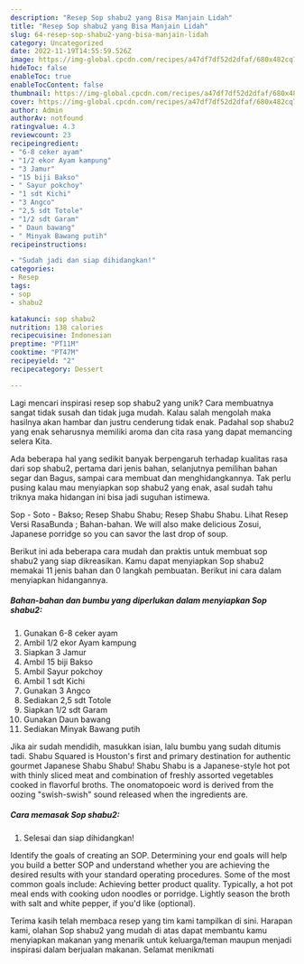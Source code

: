 ```yaml
---
description: "Resep Sop shabu2 yang Bisa Manjain Lidah"
title: "Resep Sop shabu2 yang Bisa Manjain Lidah"
slug: 64-resep-sop-shabu2-yang-bisa-manjain-lidah
category: Uncategorized
date: 2022-11-19T14:55:59.526Z
image: https://img-global.cpcdn.com/recipes/a47df7df52d2dfaf/680x482cq70/sop-shabu2-foto-resep-utama.jpg
hideToc: false
enableToc: true
enableTocContent: false
thumbnail: https://img-global.cpcdn.com/recipes/a47df7df52d2dfaf/680x482cq70/sop-shabu2-foto-resep-utama.jpg
cover: https://img-global.cpcdn.com/recipes/a47df7df52d2dfaf/680x482cq70/sop-shabu2-foto-resep-utama.jpg
author: Admin
authorAv: notfound
ratingvalue: 4.3
reviewcount: 23
recipeingredient:
- "6-8 ceker ayam"
- "1/2 ekor Ayam kampung"
- "3 Jamur"
- "15 biji Bakso"
- " Sayur pokchoy"
- "1 sdt Kichi"
- "3 Angco"
- "2,5 sdt Totole"
- "1/2 sdt Garam"
- " Daun bawang"
- " Minyak Bawang putih"
recipeinstructions:

- "Sudah jadi dan siap dihidangkan!"
categories:
- Resep
tags:
- sop
- shabu2

katakunci: sop shabu2 
nutrition: 138 calories
recipecuisine: Indonesian
preptime: "PT11M"
cooktime: "PT47M"
recipeyield: "2"
recipecategory: Dessert

---
```





Lagi mencari inspirasi resep sop shabu2 yang unik? Cara membuatnya sangat tidak susah dan tidak juga mudah. Kalau salah mengolah maka hasilnya akan hambar dan justru cenderung tidak enak. Padahal sop shabu2 yang enak seharusnya memiliki aroma dan cita rasa yang dapat memancing selera Kita.





Ada beberapa hal yang sedikit banyak berpengaruh terhadap kualitas rasa dari sop shabu2, pertama dari jenis bahan, selanjutnya pemilihan bahan segar dan Bagus, sampai cara membuat dan menghidangkannya. Tak perlu pusing kalau mau menyiapkan sop shabu2 yang enak,      asal sudah tahu triknya maka hidangan ini bisa jadi suguhan istimewa.














Sop - Soto - Bakso; Resep Shabu Shabu; Resep Shabu Shabu. Lihat Resep Versi RasaBunda ; Bahan-bahan. We will also make delicious Zosui, Japanese porridge so you can savor the last drop of soup.






Berikut ini ada beberapa cara mudah dan praktis untuk membuat sop shabu2 yang siap dikreasikan. Kamu dapat menyiapkan Sop shabu2 memakai 11 jenis bahan dan 0 langkah pembuatan. Berikut ini cara dalam menyiapkan hidangannya.

<!--inarticleads1-->

##### Bahan-bahan dan bumbu yang diperlukan dalam menyiapkan Sop shabu2:

1. Gunakan 6-8 ceker ayam
1. Ambil 1/2 ekor Ayam kampung
1. Siapkan 3 Jamur
1. Ambil 15 biji Bakso
1. Ambil  Sayur pokchoy
1. Ambil 1 sdt Kichi
1. Gunakan 3 Angco
1. Sediakan 2,5 sdt Totole
1. Siapkan 1/2 sdt Garam
1. Gunakan  Daun bawang
1. Sediakan  Minyak Bawang putih


Jika air sudah mendidih, masukkan isian, lalu bumbu yang sudah ditumis tadi. Shabu Squared is Houston&#39;s first and primary destination for authentic gourmet Japanese Shabu Shabu! Shabu Shabu is a Japanese-style hot pot with thinly sliced meat and combination of freshly assorted vegetables cooked in flavorful broths. The onomatopoeic word is derived from the oozing &#34;swish-swish&#34; sound released when the ingredients are. 

<!--inarticleads2-->

##### Cara memasak Sop shabu2:


1. Selesai dan siap dihidangkan!

Identify the goals of creating an SOP. Determining your end goals will help you build a better SOP and understand whether you are achieving the desired results with your standard operating procedures. Some of the most common goals include: Achieving better product quality. Typically, a hot pot meal ends with cooking udon noodles or porridge. Lightly season the broth with salt and white pepper, if you&#39;d like (optional). 

Terima kasih telah membaca resep yang tim kami tampilkan di sini. Harapan kami, olahan Sop shabu2 yang mudah di atas dapat membantu kamu menyiapkan makanan yang menarik untuk keluarga/teman maupun menjadi inspirasi dalam berjualan makanan. Selamat menikmati
